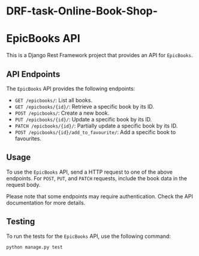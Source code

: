 # DRF-task-Online-Book-Shop-
# EpicBooks API

This is a Django Rest Framework project that provides an API for `EpicBooks`.

## API Endpoints

The `EpicBooks` API provides the following endpoints:

- `GET /epicbooks/`: List all books.
- `GET /epicbooks/{id}/`: Retrieve a specific book by its ID.
- `POST /epicbooks/`: Create a new book.
- `PUT /epicbooks/{id}/`: Update a specific book by its ID.
- `PATCH /epicbooks/{id}/`: Partially update a specific book by its ID.
- `POST /epicbooks/{id}/add_to_favourite/`: Add a specific book to favourites.

## Usage

To use the `EpicBooks` API, send a HTTP request to one of the above endpoints. For `POST`, `PUT`, and `PATCH` requests, include the book data in the request body.

Please note that some endpoints may require authentication. Check the API documentation for more details.

## Testing

To run the tests for the `EpicBooks` API, use the following command:

```bash
python manage.py test

